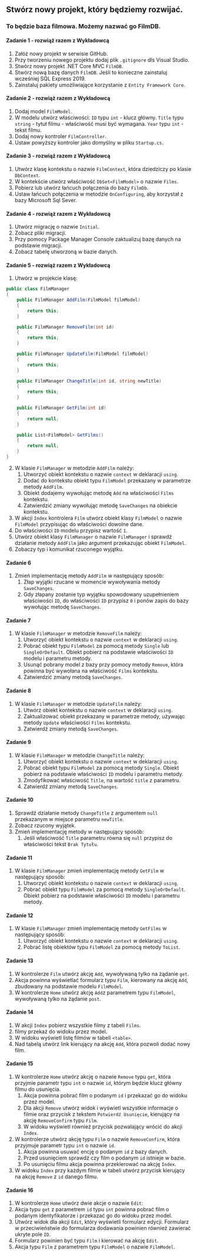 ## Stwórz nowy  projekt, który będziemy rozwijać. 

### To będzie baza filmowa. Możemy nazwać go FilmDB.

####  Zadanie 1 - rozwiąż razem z Wykładowcą
 
1. Załóż nowy projekt w serwisie GitHub.
2. Przy tworzeniu nowego projektu dodaj plik `.gitignore` dls Visual Studio.
3. Stwórz nowy projekt .NET Core MVC `FilmDB`.
4. Stwórz nową bazę danych `FilmDB`. Jeśli to konieczne zainstaluj wcześniej SQL Express 2019. 
5. Zainstaluj pakiety umożliwiające korzystanie z `Entity Framework Core`.


#### Zadanie 2 - rozwiąż razem z Wykładowcą

1. Dodaj model `FilmModel`.
2. W modelu utwórz właściwości:
    `ID` typu `int` - klucz główny.
    `Title` typu `string` - tytuł filmu - właściwość musi być wymagana.
    `Year` typu `int` - tekst filmu.
4. Dodaj nowy kontroler `FilmController`.
5. Ustaw powyższy kontroler jako domyślny w pliku `Startup.cs`.

#### Zadanie 3 - rozwiąż razem z Wykładowcą

1. Utwórz klasę kontekstu o nazwie `FilmContext`, która dziedziczy po klasie `DbContext`.
1. W kontekście utwórz właściwość `DbSet<FilmModel>` o nazwie `Films`.
1. Pobierz lub utwórz łańcuch połączenia do bazy `FilmDb`.
1. Ustaw łańcuch połączenia w metodzie `OnConfiguring`, aby korzystał z bazy Microsoft Sql Sever.

#### Zadanie 4 - rozwiąż razem z Wykładowcą

1. Utwórz migrację o nazwie `Initial`.
1. Zobacz pliki migracji.
1. Przy pomocy Package Manager Console zaktualizuj bazę danych na podstawie migracji.
1. Zobacz tabelę utworzoną w bazie danych.

#### Zadanie 5 - rozwiąż razem z Wykładowcą

1. Utwórz w projekcie klasę:
```csharp
public class FilmManager
{
    public FilmManager AddFilm(FilmModel filmModel)
    {
        return this;
    }

    public FilmManager RemoveFilm(int id)
    {
        return this;
    }

    public FilmManager UpdateFilm(FilmModel filmModel)
    {
        return this;
    }

    public FilmManager ChangeTitle(int id, string newTitle)
    {
        return this;
    }

    public FilmManager GetFilm(int id)
    {
        return null;
    }

    public List<FilmModel> GetFilms()
    {
        return null;
    }
}
```
2. W klasie `FilmManager` w metodzie `AddFilm` należy:
    1. Utworzyć obiekt kontekstu o nazwie `context` w deklaracji `using`.
    1. Dodać do kontekstu obiekt typu `FilmModel` przekazany w parametrze metody `AddFilm`.
    1. Obiekt dodajemy wywołując metodę `Add` na właściwości `Films` kontekstu.
    1. Zatwierdzić zmiany wywołując metodę `SaveChanges` na obiekcie kontekstu.
3. W akcji `Index` kontrolera `Film` utwórz obiekt klasy `FilmModel` o nazwie `FilmModel` przypisując do właściwości dowolne dane.
4. Do właściwości `ID` modelu przypisz wartość `1`.
5. Utwórz obiekt klasy `FilmManager` o nazwie `FilmManager` i sprawdź działanie metody `AddFilm` jako argument przekazując obiekt `FilmModel`.
6. Zobaczy typ i komunikat rzuconego wyjątku.

#### Zadanie 6

1. Zmień implementację metody `AddFilm` w następujący sposób:
    1. Złap wyjątki rzucane w momencie wywoływania metody `SaveChanges`.
    1. Gdy złapany zostanie typ wyjątku spowodowany uzupełnieniem właściwości `ID`, do właściwości `ID` przypisz `0` i ponów zapis do bazy wywołując metodę `SaveChanges`.

#### Zadanie 7

1. W klasie `FilmManager` w metodzie `RemoveFilm` należy:
    1. Utworzyć obiekt kontekstu o nazwie `context` w deklaracji `using`.
    1. Pobrać obiekt typu `FilmModel` za pomocą metody `Single` lub `SingleOrDefault`. Obiekt pobierz na podstawie właściwości `ID` modelu i parametru metody.
    1. Usunąć pobrany model z bazy przy pomocy metody `Remove`, która powinna być wywołana na właściwość `Films` kontekstu.
    1. Zatwierdzić zmiany metodą `SaveChanges`.
    
#### Zadanie 8

1. W klasie `FilmManager` w metodzie `UpdateFilm` należy:
    1. Utwórz obiekt kontekstu o nazwie `context` w deklaracji `using`.
    1. Zaktualizować obiekt przekazany w parametrze metody, używając metody `Update` właściwości `Films` kontekstu.
    1. Zatwierdź zmiany metodą `SaveChanges`.
    

#### Zadanie 9
1. W klasie `FilmManager` w metodzie `ChangeTitle` należy:
    1. Utworzyć obiekt kontekstu o nazwie `context` w deklaracji `using`.
    1. Pobrać obiekt typu `FilmModel` za pomocą metody `Single`. Obiekt pobierz na podstawie właściwości `ID` modelu i parametru metody.
    1. Zmodyfikować właściwość `Title`, na wartość `title` z parametru.
    1. Zatwierdź zmiany metodą `SaveChanges`.

#### Zadanie 10

1. Sprawdź działanie metody `ChangeTitle` z argumentem `null` przekazanym w miejsce parametru `newTitle`.
1. Zobacz rzucony wyjątek.
1. Zmień implementację metody w następujący sposób:
    1. Jeśli właściwość `Title` parametru równa się `null` przypisz do właściwości tekst `Brak Tytułu`.

#### Zadanie 11

1. W klasie `FilmManager` zmień implementację metody `GetFilm` w następujący sposób:
    1. Utworzyć obiekt kontekstu o nazwie `context` w deklaracji `using`.
    1. Pobrać obiekt typu `FilmModel` za pomocą metody `SingleOrDefault`. Obiekt pobierz na podstawie właściwości `ID` modelu i parametru metody.

#### Zadanie 12

1. W klasie `FilmManager` zmień implementację metody `GetFilms` w następujący sposób:
    1. Utworzyć obiekt kontekstu o nazwie `context` w deklaracji `using`.
    1. Pobrać listę obiektów typu `FilmModel` za pomocą metody `ToList`.


#### Zadanie 13

1. W kontrolerze `Film` utwórz akcję `Add`, wywoływaną tylko na żądanie `get`.
1. Akcja powinna wyświetlać formularz typu `Film`, kierowany na akcję `Add`, zbudowany na podstawie modelu `FilmModel`.
1. W kontrolerze `Home` utwórz akcję `Add`z parametrem typu `FilmModel`, wywoływaną tylko na żądanie `post`.

#### Zadanie 14

1. W akcji `Index` pobierz wszystkie filmy z tabeli `Films`.
1. filmy przekaż do widoku przez model.
1. W widoku wyświetl listę filmów w tabeli `<table>`.
1. Nad tabelą utwórz link kierujący na akcję `Add`, która pozwoli dodać nowy film.

#### Zadanie 15

1. W kontrolerze `Home` utwórz akcję o nazwie `Remove` typu `get`, która przyjmie parametr typu `int` o nazwie `id`, którym będzie klucz główny filmu do usunięcia.
    1. Akcja powinna pobrać film o podanym `id` i przekazać go do widoku przez model.
    1. Dla akcji `Remove` utwórz widok i wyświetl wszystkie informacje o filmie oraz przycisk z tekstem `Potwierdź Usunięcie`, kierujący na akcję `RemoveConfirm` typu `Film`.
    1. W widoku wyświetl również przycisk pozwalający wrócić do akcji `Index`.
1. W kontrolerze utwórz akcję typu `Film` o nazwie `RemoveConfirm`, która przyjmuje parametr typu `int` o nazwie `id`.
    1. Akcja powinna usuwać encję o podanym `id` z bazy danych.
    1. Przed usunięciem sprawdź czy film o podanym `id` istnieje w bazie.
    1. Po usunięciu filmu akcja powinna przekierować na akcję `Index`.
1. W widoku `Index` przy każdym filmie w tabeli utwórz przycisk kierujący na akcję `Remove` z `id` danego filmu.

#### Zadanie 16

1. W kontrolerze `Home` utwórz dwie akcje o nazwie `Edit`:
1. Akcja typu `get` z parametrem `id` typu `int` powinna pobrać film o podanym identyfikatorze i przekazać go do widoku przez model.
1. Utwórz widok dla akcji `Edit`, który wyświetli formularz edycji. Formularz w przeciwieństwie do formularza dodawania powinien również zawierać ukryte pole `ID`.
1. Formularz powinien być typu `Film` i kierować na akcję `Edit`.
1. Akcja typu `Film` z parametrem typu `FilmModel` o nazwie `FilmModel`.